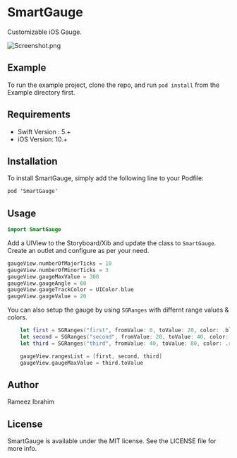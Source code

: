 # SmartGauge

Customizable iOS Gauge.

![Screenshot.png](SS-1.png)

## Example
To run the example project, clone the repo, and run `pod install` from the Example directory first.

## Requirements
- Swift Version : 5.+
- iOS Version: 10.+

## Installation

To install SmartGauge, simply add the following line to your Podfile:

```swift
pod 'SmartGauge'
```

## Usage
```swift
import SmartGauge
```

Add a UIView to the Storyboard/Xib and update the class to `SmartGauge`.
Create an outlet and configure as per your need.

```swift
gaugeView.numberOfMajorTicks = 10
gaugeView.numberOfMinorTicks = 3
gaugeView.gaugeMaxValue = 300
gaugeView.gaugeAngle = 60
gaugeView.gaugeTrackColor = UIColor.blue
gaugeView.gaugeValue = 20
```

You can also setup the gauge by using `SGRanges` with differnt range values & colors.
```swift
	let first = SGRanges("first", fromValue: 0, toValue: 20, color: .blue)
	let second = SGRanges("second", fromValue: 20, toValue: 40, color: .green)
	let third = SGRanges("third", fromValue: 40, toValue: 80, color: .red)

	gaugeView.rangesList = [first, second, third]
	gaugeView.gaugeMaxValue = third.toValue
```

## Author

Rameez Ibrahim

## License

SmartGauge is available under the MIT license. See the LICENSE file for more info.
